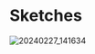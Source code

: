 # Sketches
![20240227_141634](https://github.com/ChicoState/ux-rosetta-song/assets/125218926/a12b77a8-66fa-4b59-8c64-80d80bbe7915)
